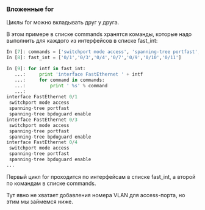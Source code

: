 ### Вложенные for
Циклы for можно вкладывать друг у друга. 

В этом примере в списке commands хранятся команды, которые надо выполнить для каждого из интерфейсов в списке fast_int:
```python
In [7]: commands = ['switchport mode access', 'spanning-tree portfast', 'spanning-tree bpduguard enable']
In [8]: fast_int = ['0/1','0/3','0/4','0/7','0/9','0/10','0/11']

In [9]: for intf in fast_int:
   ...:     print 'interface FastEthernet ' + intf
   ...:     for command in commands:
   ...:         print ' %s' % command
   ...:         
interface FastEthernet 0/1
 switchport mode access
 spanning-tree portfast
 spanning-tree bpduguard enable
interface FastEthernet 0/3
 switchport mode access
 spanning-tree portfast
 spanning-tree bpduguard enable
interface FastEthernet 0/4
 switchport mode access
 spanning-tree portfast
 spanning-tree bpduguard enable
...
```

Первый цикл for проходится по интерфейсам в списке fast_int, а второй по командам в списке commands.

Тут явно не хватает добавления номера VLAN для access-порта, но этим мы займемся ниже.

